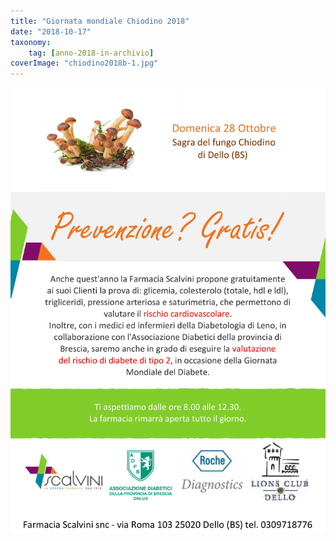 ```yaml
---
title: "Giornata mondiale Chiodino 2018"
date: "2018-10-17"
taxonomy: 
    tag: [anno-2018-in-archivio]
coverImage: "chiodino2018b-1.jpg"
---
```


![](images/chiodino2018b-1.jpg)
